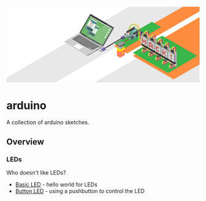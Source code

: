 ![Image of Arduino](img/arduino.jpg)

# arduino

A collection of arduino sketches.

## Overview

### LEDs
Who doesn't like LEDs?
- [Basic LED](led-basic/led-basic.ino) - hello world for LEDs
- [Button LED](led-button/led-button.ino) - using a pushbutton to control the LED
